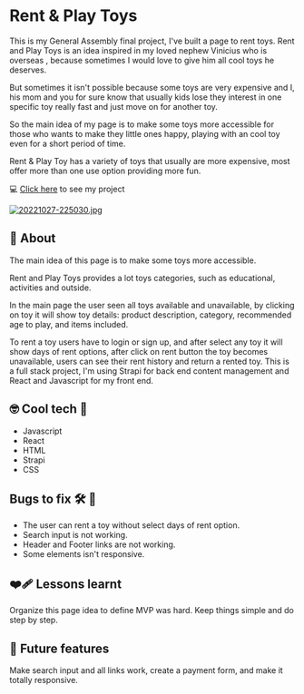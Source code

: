 # Rent & Play Toys

This is my General Assembly final project, I've built a page to rent toys. 
Rent and Play Toys is an idea inspired in my loved nephew Vinicius who is overseas , because sometimes I would love to give him all cool toys he deserves.

But sometimes it isn't possible because some toys are very expensive and I, his mom and you for sure know that usually kids lose they interest in one specific toy really fast and just move on for another toy. 

So the main idea of my page is to make some toys more accessible for those who wants to make they little ones happy, playing with an cool toy even for a short period of time.

Rent & Play Toy has a variety of toys that usually are more expensive, most offer more than one use option providing more fun.


💻 [Click here](https://rent-play-toys.surge.sh/) to see my project

[![20221027-225030.jpg](https://i.postimg.cc/VkZS4Gh5/20221027-225030.jpg)](https://postimg.cc/dhdtVBwK)

## :bookmark_tabs: About

The main idea of this page is to make some toys more accessible.

Rent and Play Toys provides a lot toys categories, such as educational, activities and outside.

In the main page the user seen all toys available and unavailable, by clicking on toy it will show toy details: product description, category, recommended age to play, and items included.

To rent a toy users have to login or sign up, and after select any toy it will show days of rent options, after click on rent button the toy becomes unavailable, users can see their rent history and return a rented toy. 
This is a full stack project, I'm using Strapi for back end content management and React and Javascript for my front end.

## :nerd_face:  Cool tech  :dart:

 * Javascript
 * React
 * HTML 
 * Strapi
 * CSS
## Bugs to fix  :hammer_and_wrench: :firecracker:

 * The user can rent a toy without select days of rent option.
 * Search input is not working. 
 * Header and Footer links are not working. 
 * Some elements isn't responsive.

## :mending_heart: Lessons learnt

 Organize this page idea to define MVP was hard. 
 Keep things simple and do step by step. 

## :star_struck: Future features

 Make search input and all links work, create a payment form, and make it totally responsive.
